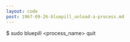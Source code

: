 ```yaml
---
layout: code
post: 1967-09-26-bluepill_unload-a-process.md
---
```



$ sudo bluepill &lt;process&#95;name&gt; quit
